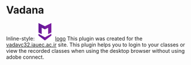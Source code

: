 # Vadana 
Inline-style: 
![alt text](https://github.com/adam-p/markdown-here/raw/master/src/common/images/icon48.png "Logo Title Text 1")
[logo](https://dl.iauec.ac.ir/vadana/vadanama.png "Logo Islamic Azad University")
This plugin was created for the [vadavc32.iauec.ac.ir](https://vadavc32.iauec.ac.ir) site. 
This plugin helps you to login to your classes or view the recorded classes when using the desktop browser without using adobe connect.
